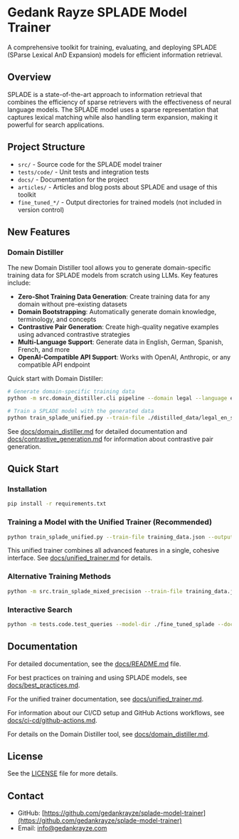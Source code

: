 # Gedank Rayze SPLADE Model Trainer

A comprehensive toolkit for training, evaluating, and deploying SPLADE (SParse Lexical AnD Expansion) models for
efficient information retrieval.

## Overview

SPLADE is a state-of-the-art approach to information retrieval that combines the efficiency of sparse retrievers with
the effectiveness of neural language models. The SPLADE model uses a sparse representation that captures lexical
matching while also handling term expansion, making it powerful for search applications.

## Project Structure

- `src/` - Source code for the SPLADE model trainer
- `tests/code/` - Unit tests and integration tests
- `docs/` - Documentation for the project
- `articles/` - Articles and blog posts about SPLADE and usage of this toolkit
- `fine_tuned_*/` - Output directories for trained models (not included in version control)

## New Features

### Domain Distiller

The new Domain Distiller tool allows you to generate domain-specific training data for SPLADE models from scratch using LLMs. Key features include:

- **Zero-Shot Training Data Generation**: Create training data for any domain without pre-existing datasets
- **Domain Bootstrapping**: Automatically generate domain knowledge, terminology, and concepts
- **Contrastive Pair Generation**: Create high-quality negative examples using advanced contrastive strategies
- **Multi-Language Support**: Generate data in English, German, Spanish, French, and more
- **OpenAI-Compatible API Support**: Works with OpenAI, Anthropic, or any compatible API endpoint

Quick start with Domain Distiller:

```bash
# Generate domain-specific training data
python -m src.domain_distiller.cli pipeline --domain legal --language en --queries 100 --contrastive

# Train a SPLADE model with the generated data
python train_splade_unified.py --train-file ./distilled_data/legal_en_splade.json --output-dir ./fine_tuned_splade
```

See [docs/domain_distiller.md](docs/domain_distiller.md) for detailed documentation and [docs/contrastive_generation.md](docs/contrastive_generation.md) for information about contrastive pair generation.

## Quick Start

### Installation

```bash
pip install -r requirements.txt
```

### Training a Model with the Unified Trainer (Recommended)

```bash
python train_splade_unified.py --train-file training_data.json --output-dir ./fine_tuned_splade --mixed-precision
```

This unified trainer combines all advanced features in a single, cohesive interface. See [docs/unified_trainer.md](docs/unified_trainer.md) for details.

### Alternative Training Methods

```bash
python -m src.train_splade_mixed_precision --train-file training_data.json --output-dir ./fine_tuned_splade --mixed-precision
```

### Interactive Search

```bash
python -m tests.code.test_queries --model-dir ./fine_tuned_splade --docs-file documents.json
```

## Documentation

For detailed documentation, see the [docs/README.md](docs/README.md) file.

For best practices on training and using SPLADE models, see [docs/best_practices.md](docs/best_practices.md).

For the unified trainer documentation, see [docs/unified_trainer.md](docs/unified_trainer.md).

For information about our CI/CD setup and GitHub Actions workflows, see [docs/ci-cd/github-actions.md](docs/ci-cd/github-actions.md).

For details on the Domain Distiller tool, see [docs/domain_distiller.md](docs/domain_distiller.md).

## License

See the [LICENSE](LICENSE) file for more details.

## Contact

- GitHub: [https://github.com/gedankrayze/splade-model-trainer](https://github.com/gedankrayze/splade-model-trainer)
- Email: info@gedankrayze.com
